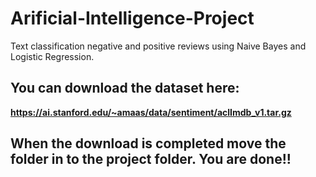# Arificial-Intelligence-Project
Text classification negative and positive reviews using Naive Bayes and Logistic Regression.

## You can download the dataset here: 
**https://ai.stanford.edu/~amaas/data/sentiment/aclImdb_v1.tar.gz**

## When the download is completed move the folder in to the project folder. You are done!!
